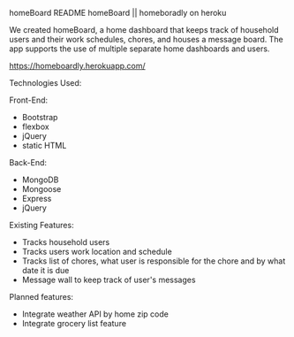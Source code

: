  homeBoard README
homeBoard || homeboradly on heroku

We created homeBoard, a home dashboard that keeps track of household users and their work schedules, chores, and houses a message board. The app supports the use of multiple separate home dashboards and users.

https://homeboardly.herokuapp.com/

Technologies Used:

Front-End:
- Bootstrap
- flexbox
- jQuery
- static HTML

Back-End:
- MongoDB
- Mongoose
- Express
- jQuery

Existing Features:
- Tracks household users
- Tracks users work location and schedule
- Tracks list of chores, what user is responsible for the chore and by what date it is due
-  Message wall to keep track of user's messages

Planned features:
- Integrate weather API by home zip code
- Integrate grocery list feature